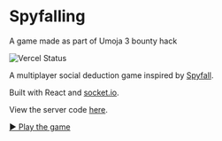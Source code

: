# Spyfalling

A game made as part of Umoja 3 bounty hack

![Vercel Status](https://therealsujitk-vercel-badge.vercel.app/?app=spyfall-reach})

A multiplayer social deduction game inspired by [Spyfall](https://hwint.ru/portfolio-item/spyfall/). 

Built with React and [socket.io](https://socket.io).

View the server code [here](https://github.com/Jace254/spyfall-server).

[▶️ Play the game](https://spyfall-reach.vercel.app)
